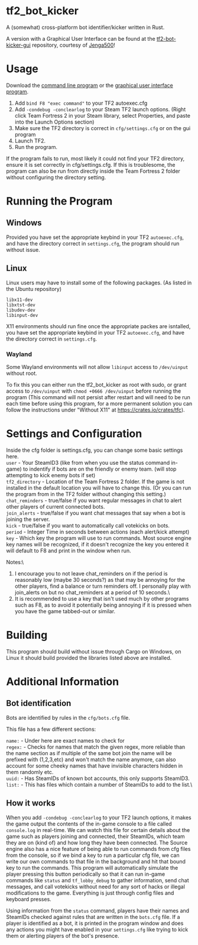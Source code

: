 # tf2_bot_kicker
A (somewhat) cross-platform bot identifier/kicker written in Rust.

A version with a Graphical User Interface can be found at the [tf2-bot-kicker-gui](https://github.com/Jenga500/tf2-bot-kicker-gui) repository, courtesy of [Jenga500](https://github.com/Jenga500)!


# Usage

Download the [command line program](https://github.com/Googe14/tf2_bot_kicker/releases) or the [graphical user interface program](https://github.com/Jenga500/tf2-bot-kicker-gui/releases).

1. Add `bind F8 "exec command"` to your TF2 autoexec.cfg
2. Add `-condebug -conclearlog` to your Steam TF2 launch options. (Right click Team Fortress 2 in your Steam library, select Properties, and paste into the Launch Options section)
3. Make sure the TF2 directory is correct in `cfg/settings.cfg` or on the gui program
4. Launch TF2.
5. Run the program.

If the program fails to run, most likely it could not find your TF2 directory, ensure it is set correctly in cfg/settings.cfg. If this is troublesome, the program can also be run from directly inside the Team Fortress 2 folder without configuring the directory setting.

# Running the Program

## Windows

Provided you have set the appropriate keybind in your TF2 `autoexec.cfg`, and have the directory correct in `settings.cfg`, the program should run without issue.

## Linux

Linux users may have to install some of the following packages. (As listed in the Ubuntu repository)

`libx11-dev`\
`libxtst-dev`\
`libudev-dev`\
`libinput-dev`

X11 environments should run fine once the appropriate packes are isntalled, you have set the appropriate keybind in your TF2 `autoexec.cfg`, and have the directory correct in `settings.cfg`.

### Wayland

Some Wayland environments will not allow `libinput` access to `/dev/uinput` without root.

To fix this you can either run the tf2_bot_kicker as root with sudo, or grant access to `/dev/uinput` with `chmod +0666 /dev/uinput` before running the program (This command will not persist after restart and will need to be run each time before using this program, for a more permanent solution you can follow the instructions under "Without X11" at https://crates.io/crates/tfc).


# Settings and Configuration

Inside the cfg folder is settings.cfg, you can change some basic settings here.\
`user` - Your SteamID3 (like from when you use the status command in-game) to indentify if bots are on the friendly or enemy team. (will stop attempting to kick enemy bots if set)\
`tf2_directory` - Location of the Team Fortress 2 folder. If the game is not installed in the default location you will have to change this. (Or you can run the program from in the TF2 folder without changing this setting.)\
`chat_reminders` - true/false if you want regular messages in chat to alert other players of current connected bots.\
`join_alerts` - true/false if you want chat messages that say when a bot is joining the server.\
`kick` - true/false if you want to automatically call votekicks on bots.\
`period` - Integer Time in seconds between actions (each alert/kick attempt)\
`key` - Which key the program will use to run commands. Most source engine key names will be recognized, if it doesn't recognize the key you entered it will default to F8 and print in the window when run.

Notes:\
1. I encourage you to not leave chat_reminders on if the period is reasonably low (maybe 30 seconds?) as that may be annoying for the other players, find a balance or turn reminders off. I personally play with join_alerts on but no chat_reminders at a period of 10 seconds.\
2. It is recommended to use a key that isn't used much by other programs such as F8, as to avoid it potentially being annoying if it is pressed when you have the game tabbed-out or similar. 

# Building
This program should build without issue through Cargo on Windows, on Linux it should build provided the libraries listed above are installed.


# Additional Information

## Bot identification

Bots are identified by rules in the `cfg/bots.cfg` file.

This file has a few different sections:

`name:` - Under here are exact names to check for\
`regex:` - Checks for names that match the given regex, more reliable than the name section as if multiple of the same bot join the name will be prefixed with (1,2,3,etc) and won't match the name anymore, can also account for some cheeky names that have invisible characters hidden in them randomly etc.\
`uuid:` - Has SteamIDs of known bot accounts, this only supports SteamID3.\
`list:` - This has files which contain a number of SteamIDs to add to the list.\


## How it works
  
When you add `-condebug -conclearlog` to your TF2 launch options, it makes the game output the contents of the in-game console to a file called `console.log` in real-time. We can watch this file for certain details about the game such as players joining and connected, their SteamIDs, which team they are on (kind of) and how long they have been connected. The Source engine also has a nice feature of being able to run commands from cfg files from the console, so if we bind a key to run a particular cfg file, we can write our own commands to that file in the background and hit that bound key to run the commands. This program will automatically simulate the player pressing this button periodically so that it can run in-game commands like `status` and `tf_lobby_debug` to gather information, send chat messages, and call votekicks without need for any sort of hacks or illegal modifications to the game. Everything is just through config files and keyboard presses.

Using information from the `status` command, players have their names and SteamIDs checked against rules that are written in the `bots.cfg` file. If a player is identified as a bot, it is printed in the program window and does any actions you might have enabled in your `settings.cfg` like trying to kick them or alerting players of the bot's presence.
